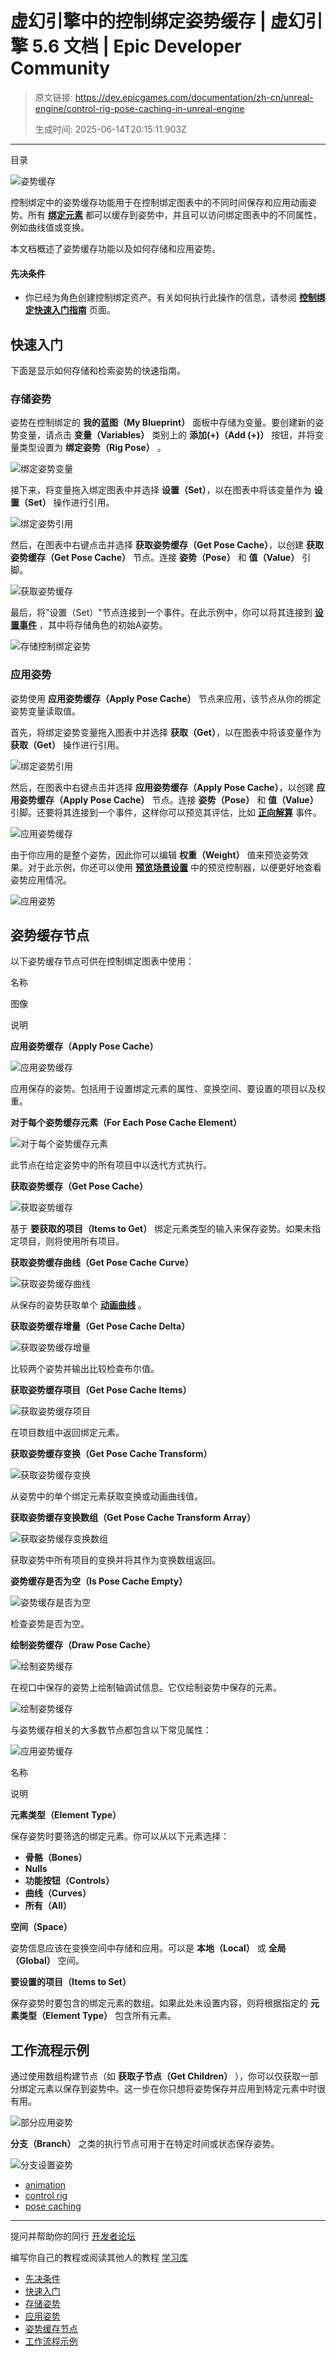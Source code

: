 # 虚幻引擎中的控制绑定姿势缓存 | 虚幻引擎 5.6 文档 | Epic Developer Community

> 原文链接: https://dev.epicgames.com/documentation/zh-cn/unreal-engine/control-rig-pose-caching-in-unreal-engine
> 
> 生成时间: 2025-06-14T20:15:11.903Z

---

目录

![姿势缓存](https://dev.epicgames.com/community/api/documentation/image/8d2d3b18-ee72-499f-bf62-077cdb09f13e?resizing_type=fill&width=1920&height=335)

控制绑定中的姿势缓存功能用于在控制绑定图表中的不同时间保存和应用动画姿势。所有 **[绑定元素](/documentation/zh-cn/unreal-engine/controls-bones-and-nulls-in-control-rig-in-unreal-engine)** 都可以缓存到姿势中，并且可以访问绑定图表中的不同属性，例如曲线值或变换。

本文档概述了姿势缓存功能以及如何存储和应用姿势。

#### 先决条件

-   你已经为角色创建控制绑定资产。有关如何执行此操作的信息，请参阅 **[控制绑定快速入门指南](/documentation/zh-cn/unreal-engine/how-to-create-control-rigs-in-unreal-engine)** 页面。

## 快速入门

下面是显示如何存储和检索姿势的快速指南。

### 存储姿势

姿势在控制绑定的 **我的蓝图（My Blueprint）** 面板中存储为变量。要创建新的姿势变量，请点击 **变量（Variables）** 类别上的 **添加(+)（Add (+)）** 按钮，并将变量类型设置为 **绑定姿势（Rig Pose）** 。

![绑定姿势变量](https://d1iv7db44yhgxn.cloudfront.net/documentation/images/e5b870d4-8622-4ad5-94b9-03c27448eaf4/posevar.png)

接下来，将变量拖入绑定图表中并选择 **设置（Set）**，以在图表中将该变量作为 **设置（Set）** 操作进行引用。

![绑定姿势引用](https://d1iv7db44yhgxn.cloudfront.net/documentation/images/181773a5-8b46-48f5-bb55-0056b448035d/store1.png)

然后，在图表中右键点击并选择 **获取姿势缓存（Get Pose Cache）**，以创建 **获取姿势缓存（Get Pose Cache）** 节点。连接 **姿势（Pose）** 和 **值（Value）** 引脚。

![获取姿势缓存](https://d1iv7db44yhgxn.cloudfront.net/documentation/images/42402046-a9ec-4b9a-98fe-35160234f510/store2.png)

最后，将"设置（Set）"节点连接到一个事件。在此示例中，你可以将其连接到 **[设置事件](/documentation/zh-cn/unreal-engine/control-rig-forwards-solve-and-backwards-solve-in-unreal-engine#%E8%AE%BE%E7%BD%AE%E4%BA%8B%E4%BB%B6)** ，其中将存储角色的初始A姿势。

![存储控制绑定姿势](https://d1iv7db44yhgxn.cloudfront.net/documentation/images/edfa997c-325d-477b-8813-b9acddc28536/store3.png)

### 应用姿势

姿势使用 **应用姿势缓存（Apply Pose Cache）** 节点来应用，该节点从你的绑定姿势变量读取值。

首先，将绑定姿势变量拖入图表中并选择 **获取（Get）**，以在图表中将该变量作为 **获取（Get）** 操作进行引用。

![绑定姿势引用](https://d1iv7db44yhgxn.cloudfront.net/documentation/images/b6a1fa55-1b06-4231-a1f2-5b89d369e030/apply1.png)

然后，在图表中右键点击并选择 **应用姿势缓存（Apply Pose Cache）**，以创建 **应用姿势缓存（Apply Pose Cache）** 节点。连接 **姿势（Pose）** 和 **值（Value）** 引脚。还要将其连接到一个事件，这样你可以预览其评估，比如 **[正向解算](/documentation/zh-cn/unreal-engine/control-rig-forwards-solve-and-backwards-solve-in-unreal-engine#forwardssolve)** 事件。

![应用姿势缓存](https://d1iv7db44yhgxn.cloudfront.net/documentation/images/6beddcab-5695-4f0c-ab05-81db2e594607/apply2.png)

由于你应用的是整个姿势，因此你可以编辑 **权重（Weight）** 值来预览姿势效果。对于此示例，你还可以使用 **[预览场景设置](/documentation/zh-cn/unreal-engine/control-rig-editor-in-unreal-engine#%E9%A2%84%E8%A7%88%E5%9C%BA%E6%99%AF%E8%AE%BE%E7%BD%AE)** 中的预览控制器，以便更好地查看姿势应用情况。

![应用姿势](https://d1iv7db44yhgxn.cloudfront.net/documentation/images/0165690e-76a0-46c3-9a16-248659c656fa/apply3.gif)

## 姿势缓存节点

以下姿势缓存节点可供在控制绑定图表中使用：

名称

图像

说明

**应用姿势缓存（Apply Pose Cache）**

![应用姿势缓存](https://d1iv7db44yhgxn.cloudfront.net/documentation/images/3b8c6325-7b1f-448f-82b4-7d61117cb3bb/node_apply.png)

应用保存的姿势。包括用于设置绑定元素的属性、变换空间、要设置的项目以及权重。

**对于每个姿势缓存元素（For Each Pose Cache Element）**

![对于每个姿势缓存元素](https://d1iv7db44yhgxn.cloudfront.net/documentation/images/fc65ec43-c9bd-4cb9-b035-0b55f7ca22ff/node_loop.png)

此节点在给定姿势中的所有项目中以迭代方式执行。

**获取姿势缓存（Get Pose Cache）**

![获取姿势缓存](https://d1iv7db44yhgxn.cloudfront.net/documentation/images/6e60f760-0cfb-4dd7-96ac-8dfbd8576cce/node_get.png)

基于 **要获取的项目（Items to Get）** 绑定元素类型的输入来保存姿势。如果未指定项目，则将使用所有项目。

**获取姿势缓存曲线（Get Pose Cache Curve）**

![获取姿势缓存曲线](https://d1iv7db44yhgxn.cloudfront.net/documentation/images/7545418a-d241-4325-a448-6cf46a082723/node_getcurve.png)

从保存的姿势获取单个 **[动画曲线](/documentation/zh-cn/unreal-engine/animation-curves-in-unreal-engine)** 。

**获取姿势缓存增量（Get Pose Cache Delta）**

![获取姿势缓存增量](https://d1iv7db44yhgxn.cloudfront.net/documentation/images/01a26124-5ca6-4cff-befd-20d11e84d7ba/node_getdelta.png)

比较两个姿势并输出比较检查布尔值。

**获取姿势缓存项目（Get Pose Cache Items）**

![获取姿势缓存项目](https://d1iv7db44yhgxn.cloudfront.net/documentation/images/4d00d632-8c04-4fa5-bce2-3de7e18957eb/node_getitems.png)

在项目数组中返回绑定元素。

**获取姿势缓存变换（Get Pose Cache Transform）**

![获取姿势缓存变换](https://d1iv7db44yhgxn.cloudfront.net/documentation/images/8abca522-53ec-4541-8f9c-550c5d3ae083/node_gettrans.png)

从姿势中的单个绑定元素获取变换或动画曲线值。

**获取姿势缓存变换数组（Get Pose Cache Transform Array）**

![获取姿势缓存变换数组](https://d1iv7db44yhgxn.cloudfront.net/documentation/images/7b3faea9-9928-4f37-a7a5-f0f61324dcfc/node_getarray.png)

获取姿势中所有项目的变换并将其作为变换数组返回。

**姿势缓存是否为空（Is Pose Cache Empty）**

![姿势缓存是否为空](https://d1iv7db44yhgxn.cloudfront.net/documentation/images/92d6c700-1013-48c3-bf69-3fecbceeb456/node_empty.png)

检查姿势是否为空。

**绘制姿势缓存（Draw Pose Cache）**

![绘制姿势缓存](https://d1iv7db44yhgxn.cloudfront.net/documentation/images/1c00d127-4c10-470b-b631-0a911c811c53/node_draw.png)

在视口中保存的姿势上绘制轴调试信息。它仅绘制姿势中保存的元素。

![绘制姿势缓存](https://d1iv7db44yhgxn.cloudfront.net/documentation/images/9580be02-41d4-420e-abd7-7c11aabf7456/debugdraw.png)

与姿势缓存相关的大多数节点都包含以下常见属性：

![应用姿势缓存](https://d1iv7db44yhgxn.cloudfront.net/documentation/images/5234b62c-b6d0-4d9c-86e8-bd72e312ba65/node_apply.png)

名称

说明

**元素类型（Element Type）**

保存姿势时要筛选的绑定元素。你可以从以下元素选择：

-   **骨骼（Bones）**
-   **Nulls**
-   **功能按钮（Controls）**
-   **曲线（Curves）**
-   **所有（All）**

**空间（Space）**

姿势信息应该在变换空间中存储和应用。可以是 **本地（Local）** 或 **全局（Global）** 空间。

**要设置的项目（Items to Set）**

保存姿势时要包含的绑定元素的数组。如果此处未设置内容，则将根据指定的 **元素类型（Element Type）** 包含所有元素。

## 工作流程示例

通过使用数组构建节点（如 **获取子节点（Get Children）** ），你可以仅获取一部分绑定元素以保存到姿势中。这一步在你只想将姿势保存并应用到特定元素中时很有用。

![部分应用姿势](https://d1iv7db44yhgxn.cloudfront.net/documentation/images/adad7863-0137-4645-9830-a0ec344996ce/childrenexample.gif)

**分支（Branch）** 之类的执行节点可用于在特定时间或状态保存姿势。

![分支设置姿势](https://d1iv7db44yhgxn.cloudfront.net/documentation/images/faa8d9a2-7d5e-40b4-9427-881492990b65/branch.png)

-   [animation](https://dev.epicgames.com/community/search?query=animation)
-   [control rig](https://dev.epicgames.com/community/search?query=control%20rig)
-   [pose caching](https://dev.epicgames.com/community/search?query=pose%20caching)

* * *

提问并帮助你的同行 [开发者论坛](https://forums.unrealengine.com/categories?tag=unreal-engine)

编写你自己的教程或阅读其他人的教程 [学习库](https://dev.epicgames.com/community/unreal-engine/learning)

-   [先决条件](/documentation/zh-cn/unreal-engine/control-rig-pose-caching-in-unreal-engine#%E5%85%88%E5%86%B3%E6%9D%A1%E4%BB%B6)
-   [快速入门](/documentation/zh-cn/unreal-engine/control-rig-pose-caching-in-unreal-engine#%E5%BF%AB%E9%80%9F%E5%85%A5%E9%97%A8)
-   [存储姿势](/documentation/zh-cn/unreal-engine/control-rig-pose-caching-in-unreal-engine#%E5%AD%98%E5%82%A8%E5%A7%BF%E5%8A%BF)
-   [应用姿势](/documentation/zh-cn/unreal-engine/control-rig-pose-caching-in-unreal-engine#%E5%BA%94%E7%94%A8%E5%A7%BF%E5%8A%BF)
-   [姿势缓存节点](/documentation/zh-cn/unreal-engine/control-rig-pose-caching-in-unreal-engine#%E5%A7%BF%E5%8A%BF%E7%BC%93%E5%AD%98%E8%8A%82%E7%82%B9)
-   [工作流程示例](/documentation/zh-cn/unreal-engine/control-rig-pose-caching-in-unreal-engine#%E5%B7%A5%E4%BD%9C%E6%B5%81%E7%A8%8B%E7%A4%BA%E4%BE%8B)